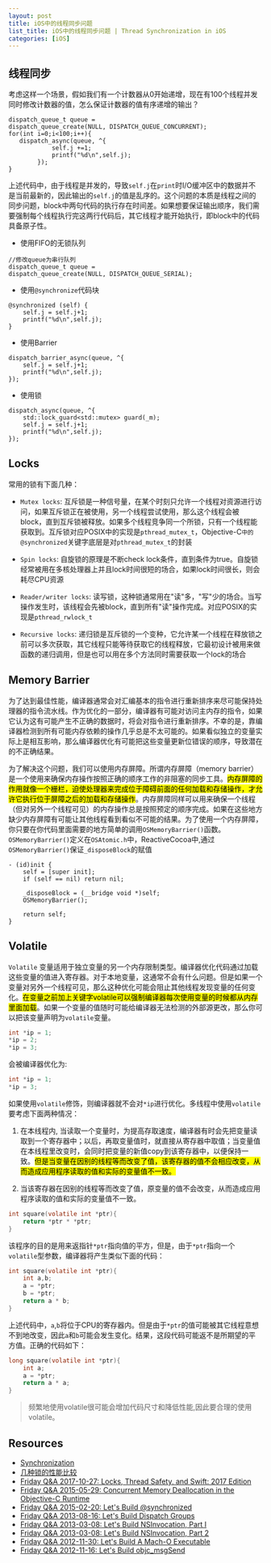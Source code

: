 ```yaml
---
layout: post
title: iOS中的线程同步问题 
list_title: iOS中的线程同步问题 | Thread Synchronization in iOS
categories: [iOS]
---
```


## 线程同步

考虑这样一个场景，假如我们有一个计数器从0开始递增，现在有100个线程并发同时修改计数器的值，怎么保证计数器的值有序递增的输出？

```objc
dispatch_queue_t queue =
dispatch_queue_create(NULL, DISPATCH_QUEUE_CONCURRENT);
for(int i=0;i<100;i++){
   dispatch_async(queue, ^{
            self.j +=1;
            printf("%d\n",self.j);
        });
}
```
上述代码中，由于线程是并发的，导致`self.j`在`print`时I/O缓冲区中的数据并不是当前最新的，因此输出的`self.j`的值是乱序的。这个问题的本质是线程之间的同步问题，block中两句代码的执行存在时间差。如果想要保证输出顺序，我们需要强制每个线程执行完这两行代码后，其它线程才能开始执行，即block中的代码具备原子性。

- 使用FIFO的无锁队列

```objc
//修改queue为串行队列
dispatch_queue_t queue =
dispatch_queue_create(NULL, DISPATCH_QUEUE_SERIAL);
```
- 使用`@synchronize`代码块

```objc
@synchronized (self) {
	self.j = self.j+1;
	printf("%d\n",self.j);
}
```
- 使用Barrier

```objc
dispatch_barrier_async(queue, ^{
	self.j = self.j+1;
	printf("%d\n",self.j);
});
```

- 使用锁

```objc
dispatch_async(queue, ^{
	std::lock_guard<std::mutex> guard(_m);
	self.j = self.j+1;
	printf("%d\n",self.j);
});
```

## Locks

常用的锁有下面几种：

- `Mutex locks`: 互斥锁是一种信号量，在某个时刻只允许一个线程对资源进行访问，如果互斥锁正在被使用，另一个线程尝试使用，那么这个线程会被block，直到互斥锁被释放。如果多个线程竞争同一个所锁，只有一个线程能获取到。互斥锁对应POSIX中的实现是`pthread_mutex_t`，Objective-C`中的@synchronized`关键字底层是对`pthread_mutex_t`的封装

- `Spin locks`: 自旋锁的原理是不断check lock条件，直到条件为true。自旋锁经常被用在多核处理器上并且lock时间很短的场合，如果lock时间很长，则会耗尽CPU资源

- `Reader/writer locks`: 读写锁，这种锁通常用在"读"多，"写"少的场合。当写操作发生时，该线程会先被block，直到所有"读"操作完成。对应POSIX的实现是`pthread_rwlock_t`

- `Recursive locks`: 递归锁是互斥锁的一个变种，它允许某一个线程在释放锁之前可以多次获取，其它线程只能等待获取它的线程释放，它最初设计被用来做函数的递归调用，但是也可以用在多个方法同时需要获取一个lock的场合




## Memory Barrier

为了达到最佳性能，编译器通常会对汇编基本的指令进行重新排序来尽可能保持处理器的指令流水线。作为优化的一部分，编译器有可能对访问主内存的指令，如果它认为这有可能产生不正确的数据时，将会对指令进行重新排序。不幸的是，靠编译器检测到所有可能内存依赖的操作几乎总是不太可能的。如果看似独立的变量实际上是相互影响，那么编译器优化有可能把这些变量更新位错误的顺序，导致潜在的不正确结果。

为了解决这个问题，我们可以使用内存屏障。所谓内存屏障（memory barrier）是一个使用来确保内存操作按照正确的顺序工作的非阻塞的同步工具。<mark>内存屏障的作用就像一个栅栏，迫使处理器来完成位于障碍前面的任何加载和存储操作，才允许它执行位于屏障之后的加载和存储操作</mark>。内存屏障同样可以用来确保一个线程（但对另外一个线程可见）的内存操作总是按照预定的顺序完成。如果在这些地方缺少内存屏障有可能让其他线程看到看似不可能的结果。为了使用一个内存屏障，你只要在你代码里面需要的地方简单的调用`OSMemoryBarrier()`函数。`OSMemoryBarrier()`定义在`OSAtomic.h`中，ReactiveCocoa中,通过`OSMemoryBarrier()`保证`_disposeBlock`的赋值

```objc
- (id)init {
	self = [super init];
	if (self == nil) return nil;

	_disposeBlock = (__bridge void *)self;
	OSMemoryBarrier();

	return self;
}
```

## Volatile

`Volatile` 变量适用于独立变量的另一个内存限制类型。编译器优化代码通过加载这些变量的值进入寄存器。对于本地变量，这通常不会有什么问题。但是如果一个变量对另外一个线程可见，那么这种优化可能会阻止其他线程发现变量的任何变化。<mark>在变量之前加上关键字volatile可以强制编译器每次使用变量的时候都从内存里面加载</mark>。如果一个变量的值随时可能给编译器无法检测的外部源更改，那么你可以把该变量声明为`volatile`变量。

```c
int *ip = 1;
*ip = 2;
*ip = 3;
```
会被编译器优化为:

```c
int *ip = 1;
*ip = 3;
```

如果使用`volatile`修饰，则编译器就不会对`*ip`进行优化。多线程中使用`volatile`要考虑下面两种情况：

1. 在本线程内, 当读取一个变量时，为提高存取速度，编译器有时会先把变量读取到一个寄存器中；以后，再取变量值时，就直接从寄存器中取值；当变量值在本线程里改变时，会同时把变量的新值copy到该寄存器中，以便保持一致。<mark>但是当变量在因别的线程等而改变了值，该寄存器的值不会相应改变，从而造成应用程序读取的值和实际的变量值不一致。</mark>

2. 当该寄存器在因别的线程等而改变了值，原变量的值不会改变，从而造成应用程序读取的值和实际的变量值不一致。

```c
int square(volatile int *ptr){
	return *ptr * *ptr;
}
```

该程序的目的是用来返指针`*ptr`指向值的平方，但是，由于`*ptr`指向一个`volatile`型参数，编译器将产生类似下面的代码：

```c
int square(volatile int *ptr){
	int a,b;
	a = *ptr;
	b = *ptr;
	return a * b;
}
```
上述代码中，`a`,`b`将位于CPU的寄存器内。但是由于`*ptr`的值可能被其它线程意想不到地改变，因此`a`和`b`可能会发生变化。结果，这段代码可能返不是所期望的平方值。正确的代码如下：

```c
long square(volatile int *ptr){
	int a;
	a = *ptr;
	return a * a;
}
```
> 频繁地使用volatile很可能会增加代码尺寸和降低性能,因此要合理的使用volatile。

## Resources

- [Synchronization](http://www.dreamingwish.com/article/the-ios-multithreaded-programming-guide-4-thread-synchronization.html)
- [几种锁的性能比较](http://perpendiculo.us/2009/09/synchronized-nslock-pthread-osspinlock-showdown-done-right/)
- [Friday Q&A 2017-10-27: Locks, Thread Safety, and Swift: 2017 Edition](https://www.mikeash.com/pyblog/friday-qa-2017-10-27-locks-thread-safety-and-swift-2017-edition.html)
- [Friday Q&A 2015-05-29: Concurrent Memory Deallocation in the Objective-C Runtime](https://www.mikeash.com/pyblog/friday-qa-2015-05-29-concurrent-memory-deallocation-in-the-objective-c-runtime.html)
- [Friday Q&A 2015-02-20: Let's Build @synchronized](https://www.mikeash.com/pyblog/friday-qa-2015-02-20-lets-build-synchronized.html)
- [Friday Q&A 2013-08-16: Let's Build Dispatch Groups](https://www.mikeash.com/pyblog/friday-qa-2013-08-16-lets-build-dispatch-groups.html)
- [Friday Q&A 2013-03-08: Let's Build NSInvocation, Part I](https://www.mikeash.com/pyblog/friday-qa-2013-08-16-lets-build-dispatch-groups.html)
- [Friday Q&A 2013-03-08: Let's Build NSInvocation, Part 2](https://www.mikeash.com/pyblog/friday-qa-2013-03-22-lets-build-nsinvocation-part-ii.html)
- [Friday Q&A 2012-11-30: Let's Build A Mach-O Executable](https://www.mikeash.com/pyblog/friday-qa-2012-11-30-lets-build-a-mach-o-executable.html)
- [Friday Q&A 2012-11-16: Let's Build objc_msgSend](https://www.mikeash.com/pyblog/friday-qa-2012-11-16-lets-build-objc_msgsend.html)